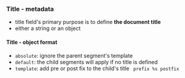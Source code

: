 ### Title - metadata
- title field's primary purpose is to define **the document title**
- either a string or an object

#### Title - object format
- `absolute`: ignore the parent segment's template
- `default`: the child segments will apply if no title is defined
- `template`: add pre or post fix to the child's title ` prefix %s postfix`